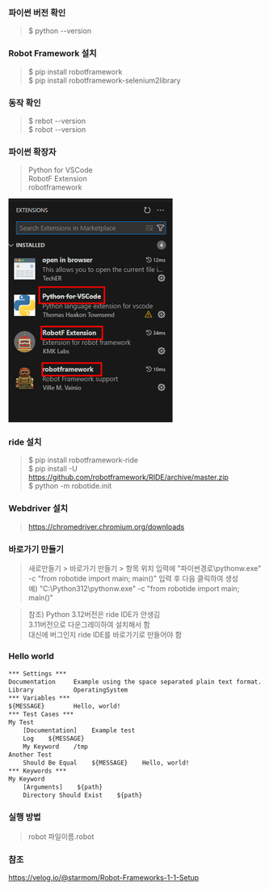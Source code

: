 
### 파이썬 버전 확인
> $ python --version

### Robot Framework 설치
> $ pip install robotframework   
> $ pip install robotframework-selenium2library

### 동작 확인
> $ rebot --version   
> $ robot --version

### 파이썬 확장자
> Python for VSCode   
> RobotF Extension   
> robotframework

![alt text](image.png)

### ride 설치
> $ pip install robotframework-ride   
> $ pip install -U https://github.com/robotframework/RIDE/archive/master.zip   
> $ python -m robotide.init

### Webdriver 설치
> https://chromedriver.chromium.org/downloads

### 바로가기 만들기
> 새로만들기 > 바로가기 만들기 > 항목 위치 입력에 "파이썬경로\pythonw.exe" -c "from robotide import main; main()" 입력 후 다음 클릭하여 생성   
> 예) "C:\Python312\pythonw.exe" -c "from robotide import main; main()"      

> 참조) Python 3.12버전은 ride IDE가 안생김   
> 3.11버전으로 다운그레이하여 설치해서 함   
> 대신에 버그인지 ride IDE를 바로가기로 만들어야 함

### Hello world
```
*** Settings ***
Documentation     Example using the space separated plain text format.
Library           OperatingSystem
*** Variables ***
${MESSAGE}        Hello, world!
*** Test Cases ***
My Test
    [Documentation]    Example test
    Log    ${MESSAGE}
    My Keyword    /tmp
Another Test
    Should Be Equal    ${MESSAGE}    Hello, world!
*** Keywords ***
My Keyword
    [Arguments]    ${path}
    Directory Should Exist    ${path}
```

### 실행 방법
> robot 파일이름.robot

### 참조 
https://velog.io/@starmom/Robot-Frameworks-1-1-Setup
